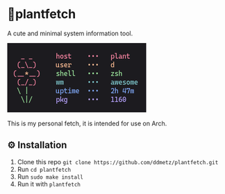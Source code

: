 # 🌷plantfetch
A cute and minimal system information tool.
  
  
![Alt text](/assests/preview.png?raw=true "Preview")
  
This is my personal fetch, it is intended for use on Arch.

## ⚙️ Installation

 1. Clone this repo `git clone https://github.com/ddmetz/plantfetch.git`
 2. Run `cd plantfetch`
 3. Run `sudo make install`
 4. Run it with `plantfetch` 
